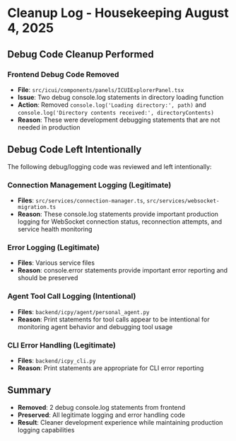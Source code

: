 # Cleanup Log - Housekeeping August 4, 2025

## Debug Code Cleanup Performed

### Frontend Debug Code Removed
- **File**: `src/icui/components/panels/ICUIExplorerPanel.tsx`
- **Issue**: Two debug console.log statements in directory loading function
- **Action**: Removed `console.log('Loading directory:', path)` and `console.log('Directory contents received:', directoryContents)`
- **Reason**: These were development debugging statements that are not needed in production

## Debug Code Left Intentionally
The following debug/logging code was reviewed and left intentionally:

### Connection Management Logging (Legitimate)
- **Files**: `src/services/connection-manager.ts`, `src/services/websocket-migration.ts`
- **Reason**: These console.log statements provide important production logging for WebSocket connection status, reconnection attempts, and service health monitoring

### Error Logging (Legitimate)
- **Files**: Various service files
- **Reason**: console.error statements provide important error reporting and should be preserved

### Agent Tool Call Logging (Intentional)
- **Files**: `backend/icpy/agent/personal_agent.py`
- **Reason**: Print statements for tool calls appear to be intentional for monitoring agent behavior and debugging tool usage

### CLI Error Handling (Legitimate)
- **Files**: `backend/icpy_cli.py`
- **Reason**: Print statements are appropriate for CLI error reporting

## Summary
- **Removed**: 2 debug console.log statements from frontend
- **Preserved**: All legitimate logging and error handling code
- **Result**: Cleaner development experience while maintaining production logging capabilities
